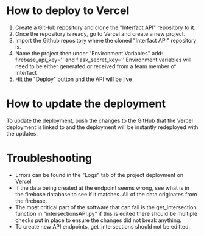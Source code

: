 # How to deploy to Vercel

1) Create a GitHub repository and clone the "Interfact API" repository to it.
2) Once the repository is ready, go to Vercel and create a new project.
3) Import the Github repository where the cloned "Interfact API" repository is.
4) Name the project then under "Environment Variables" add:
   firebase_api_key=''
   and
   flask_secret_key=''
   Environment variables will need to be either generated or received from a team member of Interfact
5) Hit the "Deploy" button and the API will be live

# How to update the deployment

To update the deployment, push the changes to the GitHub that the Vercel deployment is linked to and the deployment will be instantly redeployed with the updates.

# Troubleshooting

- Errors can be found in the "Logs" tab of the project deployment on Vercel
- If the data being created at the endpoint seems wrong, see what is in the firebase database to see if it matches. All of the data originates from the firebase.
- The most critical part of the software that can fail is the get_intersection function in "intersectionsAPI.py" if this is edited there should be multiple checks put in place to ensure the changes did not break anything.
- To create new API endpoints, get_intersections should not be editted. 
